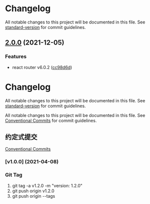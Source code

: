 # Changelog

All notable changes to this project will be documented in this file. See [standard-version](https://github.com/conventional-changelog/standard-version) for commit guidelines.

## [2.0.0](https://github.com/wkylin/promotion-web/compare/v1.6.0...v2.0.0) (2021-12-05)


### Features

* react router v6.0.2 ([cc98d6d](https://github.com/wkylin/promotion-web/commits/cc98d6d87f5065460c3f72ec0aff748fc32bb817))

# Changelog

All notable changes to this project will be documented in this file. See [standard-version](https://github.com/conventional-changelog/standard-version) for commit guidelines.

All notable changes to this project will be documented in this file.
See [Conventional Commits](https://conventionalcommits.org) for commit guidelines.

## 约定式提交

[Conventional Commits](https://www.conventionalcommits.org/zh-hans/v1.0.0/)

### [v1.0.0] (2021-04-08)

### Git Tag

1. git tag -a v1.2.0 -m "version: 1.2.0"
2. git push origin v1.2.0
3. git push origin --tags
